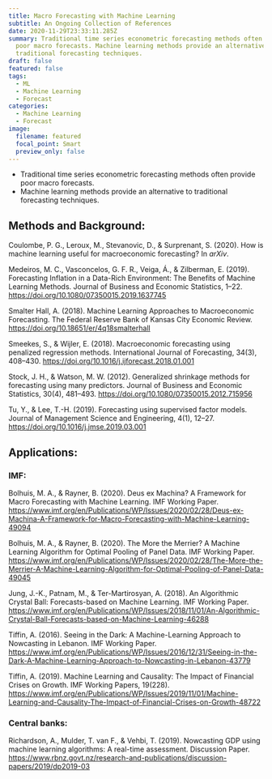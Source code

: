 ```yaml
---
title: Macro Forecasting with Machine Learning
subtitle: An Ongoing Collection of References
date: 2020-11-29T23:33:11.285Z
summary: Traditional time series econometric forecasting methods often provide
  poor macro forecasts. Machine learning methods provide an alternative to
  traditional forecasting techniques.
draft: false
featured: false
tags:
  - ML
  - Machine Learning
  - Forecast
categories:
  - Machine Learning
  - Forecast
image:
  filename: featured
  focal_point: Smart
  preview_only: false
---
```

* Traditional time series econometric forecasting methods often provide poor macro forecasts.
* Machine learning methods provide an alternative to traditional forecasting techniques.

## Methods and Background:

Coulombe, P. G., Leroux, M., Stevanovic, D., & Surprenant, S. (2020). How is machine learning useful for macroeconomic forecasting? In *arXiv*.

Medeiros, M. C., Vasconcelos, G. F. R., Veiga, Á., & Zilberman, E. (2019). Forecasting Inflation in a Data-Rich Environment: The Benefits of Machine Learning Methods. Journal of Business and Economic Statistics, 1–22. <https://doi.org/10.1080/07350015.2019.1637745>

Smalter Hall, A. (2018). Machine Learning Approaches to Macroeconomic Forecasting. The Federal Reserve Bank of Kansas City Economic Review. <https://doi.org/10.18651/er/4q18smalterhall>

Smeekes, S., & Wijler, E. (2018). Macroeconomic forecasting using penalized regression methods. International Journal of Forecasting, 34(3), 408–430. <https://doi.org/10.1016/j.ijforecast.2018.01.001>

Stock, J. H., & Watson, M. W. (2012). Generalized shrinkage methods for forecasting using many predictors. Journal of Business and Economic Statistics, 30(4), 481–493. <https://doi.org/10.1080/07350015.2012.715956>

Tu, Y., & Lee, T.-H. (2019). Forecasting using supervised factor models. Journal of Management Science and Engineering, 4(1), 12–27. <https://doi.org/10.1016/j.jmse.2019.03.001>

## Applications:

### IMF:

Bolhuis, M. A., & Rayner, B. (2020). Deus ex Machina? A Framework for Macro Forecasting with Machine Learning. IMF Working Paper. <https://www.imf.org/en/Publications/WP/Issues/2020/02/28/Deus-ex-Machina-A-Framework-for-Macro-Forecasting-with-Machine-Learning-49094>

Bolhuis, M. A., & Rayner, B. (2020). The More the Merrier? A Machine Learning Algorithm for Optimal Pooling of Panel Data. IMF Working Paper. <https://www.imf.org/en/Publications/WP/Issues/2020/02/28/The-More-the-Merrier-A-Machine-Learning-Algorithm-for-Optimal-Pooling-of-Panel-Data-49045>

Jung, J.-K., Patnam, M., & Ter-Martirosyan, A. (2018). An Algorithmic Crystal Ball: Forecasts-based on Machine Learning. IMF Working Paper. <https://www.imf.org/en/Publications/WP/Issues/2018/11/01/An-Algorithmic-Crystal-Ball-Forecasts-based-on-Machine-Learning-46288>

Tiffin, A. (2016). Seeing in the Dark: A Machine-Learning Approach to Nowcasting in Lebanon. IMF Working Paper. <https://www.imf.org/en/Publications/WP/Issues/2016/12/31/Seeing-in-the-Dark-A-Machine-Learning-Approach-to-Nowcasting-in-Lebanon-43779>

Tiffin, A. (2019). Machine Learning and Causality: The Impact of Financial Crises on Growth. IMF Working Papers, 19(228). <https://www.imf.org/en/Publications/WP/Issues/2019/11/01/Machine-Learning-and-Causality-The-Impact-of-Financial-Crises-on-Growth-48722>

### Central banks:

Richardson, A., Mulder, T. van F., & Vehbi, T. (2019). Nowcasting GDP using machine learning algorithms: A real-time assessment. Discussion Paper. <https://www.rbnz.govt.nz/research-and-publications/discussion-papers/2019/dp2019-03>